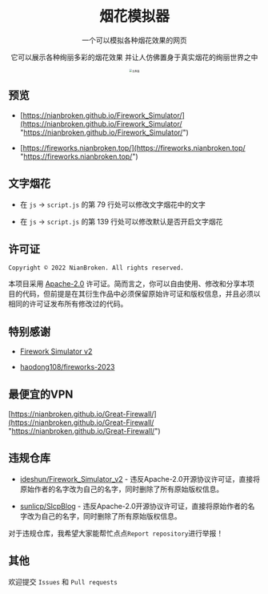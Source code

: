 <div align="center">
  
# 烟花模拟器

一个可以模拟各种烟花效果的网页

它可以展示各种绚丽多彩的烟花效果 并让人仿佛置身于真实烟花的绚丽世界之中

<img src="./Image_Preview.png" alt="主界面" style="zoom:35%;" />

</div>

## 预览

- [https://nianbroken.github.io/Firework_Simulator/](https://nianbroken.github.io/Firework_Simulator/ "https://nianbroken.github.io/Firework_Simulator/")

- [https://fireworks.nianbroken.top/](https://fireworks.nianbroken.top/ "https://fireworks.nianbroken.top/")

## 文字烟花

- 在 `js` → `script.js` 的第 79 行处可以修改文字烟花中的文字

- 在 `js` → `script.js` 的第 139 行处可以修改默认是否开启文字烟花

## 许可证

`Copyright © 2022 NianBroken. All rights reserved.`

本项目采用 [Apache-2.0](https://www.apache.org/licenses/LICENSE-2.0 "Apache-2.0") 许可证。简而言之，你可以自由使用、修改和分享本项目的代码，但前提是在其衍生作品中必须保留原始许可证和版权信息，并且必须以相同的许可证发布所有修改过的代码。

## 特别感谢

- [Firework Simulator v2](https://codepen.io/MillerTime/pen/XgpNwb)

- [haodong108/fireworks-2023](https://gitee.com/haodong108/fireworks-2023 "haodong108/fireworks-2023")

## 最便宜的VPN

[https://nianbroken.github.io/Great-Firewall/](https://nianbroken.github.io/Great-Firewall/ "https://nianbroken.github.io/Great-Firewall/")

## 违规仓库

- [ideshun/Firework_Simulator_v2](https://github.com/ideshun/Firework_Simulator_v2 "ideshun/Firework_Simulator_v2") - 违反Apache-2.0开源协议许可证，直接将原始作者的名字改为自己的名字，同时删除了所有原始版权信息。

- [sunlicp/SlcpBlog](https://github.com/sunlicp/SlcpBlog "sunlicp/SlcpBlog") - 违反Apache-2.0开源协议许可证，直接将原始作者的名字改为自己的名字，同时删除了所有原始版权信息。

对于违规仓库，我希望大家能帮忙点点`Report repository`进行举报！

## 其他

欢迎提交 `Issues` 和 `Pull requests`
